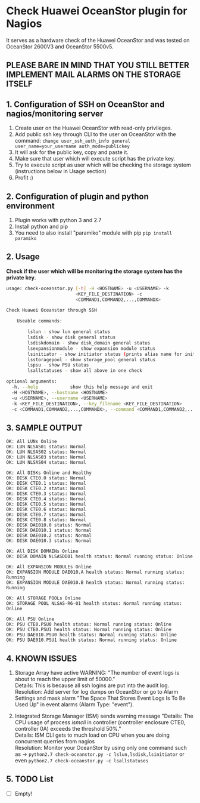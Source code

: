 # Check Huawei OceanStor plugin for Nagios

It serves as a hardware check of the Huawei OceanStor and was tested on OceanStor 2600V3 and OceanStor 5500v5.

## PLEASE BARE IN MIND THAT YOU STILL BETTER IMPLEMENT MAIL ALARMS ON THE STORAGE ITSELF

## 1. Configuration of SSH on OceanStor and nagios/monitoring server

1. Create user on the Huawei OceanStor with read-only privileges.
2. Add public ssh key through CLI to the user on OceanStor with the command: ```change user_ssh_auth_info general user_name=your_username auth_mode=publickey```
3. It will ask for the public key, copy and paste it.
4. Make sure that user which will execute script has the private key.
5. Try to execute script as user which will be checking the storage system (instructions below in Usage section)
6. Profit :)

## 2. Configuration of plugin and python environment

1. Plugin works with python 3 and 2.7
2. Install python and pip
3. You need to also install "paramiko" module with pip ```pip install paramiko```

## 2. Usage

**Check if the user which will be monitoring the storage system has the private key.**

```bash
usage: check-oceanstor.py [-h] -H <HOSTNAME> -u <USERNAME> -k
                          <KEY_FILE_DESTINATION> -c
                          <COMMAND1,COMMAND2,...,COMMANDX>

Check Huawei Oceanstor through SSH

    Useable commands:

        lslun - show lun general status
        lsdisk - show disk general status
        lsdiskdomain - show disk_domain general status
        lsexpansionmodule - show expansion module status
        lsinitiator - show initiator status (prints alias name for initiator)
        lsstoragepool - show storage_pool general status
        lspsu - show PSU status
        lsallstatuses - show all above in one check

optional arguments:
  -h, --help            show this help message and exit
  -H <HOSTNAME>, --hostname <HOSTNAME>
  -u <USERNAME>, --username <USERNAME>
  -k <KEY_FILE_DESTINATION>, --key_filename <KEY_FILE_DESTINATION>
  -c <COMMAND1,COMMAND2,...,COMMANDX>, --command <COMMAND1,COMMAND2,...,COMMANDX>
```

## 3. SAMPLE OUTPUT

```text
OK: All LUNs Online
OK: LUN NLSAS01 status: Normal
OK: LUN NLSAS02 status: Normal
OK: LUN NLSAS03 status: Normal
OK: LUN NLSAS04 status: Normal

OK: All DISKs Online and Healthy
OK: DISK CTE0.0 status: Normal
OK: DISK CTE0.1 status: Normal
OK: DISK CTE0.2 status: Normal
OK: DISK CTE0.3 status: Normal
OK: DISK CTE0.4 status: Normal
OK: DISK CTE0.5 status: Normal
OK: DISK CTE0.6 status: Normal
OK: DISK CTE0.7 status: Normal
OK: DISK CTE0.8 status: Normal
OK: DISK DAE010.0 status: Normal
OK: DISK DAE010.1 status: Normal
OK: DISK DAE010.2 status: Normal
OK: DISK DAE010.3 status: Normal

OK: All DISK DOMAINs Online
OK: DISK DOMAIN NLSASDD01 health status: Normal running status: Online

OK: All EXPANSION MODULEs Online
OK: EXPANSION MODULE DAE010.A health status: Normal running status: Running
OK: EXPANSION MODULE DAE010.B health status: Normal running status: Running

OK: All STORAGE POOLs Online
OK: STORAGE POOL NLSAS-R6-01 health status: Normal running status: Online

OK: All PSU Online
OK: PSU CTE0.PSU0 health status: Normal running status: Online
OK: PSU CTE0.PSU1 health status: Normal running status: Online
OK: PSU DAE010.PSU0 health status: Normal running status: Online
OK: PSU DAE010.PSU1 health status: Normal running status: Online
```

## 4. KNOWN ISSUES

1. Storage Array have active WARNING: "The number of event logs is about to reach the upper limit of 50000."\
Details: This is because all ssh logins are put into the audit log.\
Resolution: Add server for log dumps on OceanStor or go to Alarm Settings and mask alarm "The Space That Stores Event Logs Is To Be Used Up" in event alarms (Alarm Type: "event").

2. Integrated Storage Manager (ISM) sends warning message "Details: The CPU usage of process *ismcli* in controller (controller enclosure CTE0, controller 0A) exceeds the threshold 50%."\
Details: ISM CLI gets to much load on CPU when you are doing concurrent querries from nagios\
Resolution: Monitor your OceanStor by using only one command such as -> ```python2.7 check-oceanstor.py -c lslun,lsdisk,lsinitiator``` or even ```python2.7 check-oceanstor.py -c lsallstatuses```

## 5. TODO List

- [ ] Empty!
